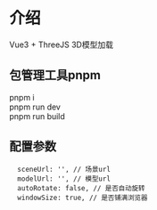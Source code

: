 # 介绍

Vue3 + ThreeJS 3D模型加载

## 包管理工具pnpm

pnpm i  
pnpm run dev  
pnpm run build

## 配置参数

```
  sceneUrl: '', // 场景url
  modelUrl: '', // 模型url
  autoRotate: false, // 是否自动旋转
  windowSize: true, // 是否铺满浏览器
```
